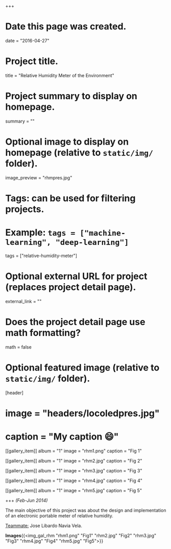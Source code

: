 +++
# Date this page was created.
date = "2016-04-27"

# Project title.
title = "Relative Humidity Meter of the Environment"

# Project summary to display on homepage.
summary = ""

# Optional image to display on homepage (relative to `static/img/` folder).
image_preview = "rhmpres.jpg"

# Tags: can be used for filtering projects.
# Example: `tags = ["machine-learning", "deep-learning"]`
tags = ["relative-humidity-meter"]

# Optional external URL for project (replaces project detail page).
external_link = ""

# Does the project detail page use math formatting?
math = false

# Optional featured image (relative to `static/img/` folder).
[header]
# image = "headers/locoledpres.jpg"
# caption = "My caption :smile:"

[[gallery_item]]
 album = "1"
 image = "rhm1.png"
 caption = "Fig 1"
    
[[gallery_item]]
 album = "1"
 image = "rhm2.jpg"
 caption = "Fig 2"

[[gallery_item]]
 album = "1"
 image = "rhm3.jpg"
 caption = "Fig 3"
    
[[gallery_item]]
 album = "1"
 image = "rhm4.jpg"
 caption = "Fig 4"

[[gallery_item]]
 album = "1"
 image = "rhm5.jpg"
 caption = "Fig 5"

+++
*(Feb-Jun 2014)*

<p align="justify">The main objective of this project was about the design and implementation of an electronic portable meter of relative humidity.</p>

<p><u>Teammate:</u> Jose Libardo Navia Vela.

**Images**{{<img_gal_rhm "rhm1.png" "Fig1" "rhm2.jpg" "Fig2" "rhm3.jpg" "Fig3" "rhm4.jpg" "Fig4" "rhm5.jpg" "Fig5">}}
